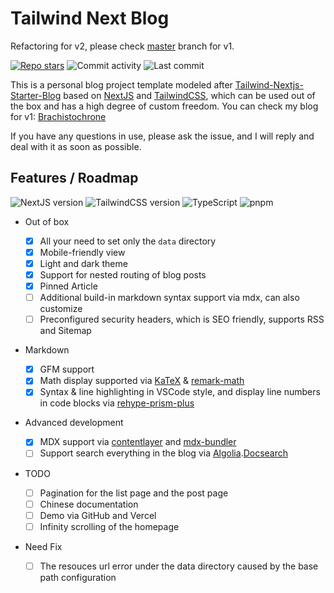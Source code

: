 # Tailwind Next Blog

Refactoring for v2, please check [master](https://github.com/JasonLamv-t/tailwind-next-blog/tree/master) branch for v1.

[![Repo stars](https://img.shields.io/github/stars/jasonlamv-t/tailwind-next-blog?style=social)](https://GitHub.com/jasonlamv-t/tailwind-next-blog/stargazers/) ![Commit activity](https://img.shields.io/github/commit-activity/m/jasonlamv-t/tailwind-next-blog?logo=github&style=social) ![Last commit](https://img.shields.io/github/last-commit/jasonlamv-t/tailwind-next-blog?logo=github&style=social)

This is a personal blog project template modeled after [Tailwind-Nextjs-Starter-Blog](https://github.com/timlrx/tailwind-nextjs-starter-blog) based on [NextJS](https://nextjs.org/) and [TailwindCSS](https://tailwindcss.com), which can be used out of the box and has a high degree of custom freedom. You can check my blog for v1: [Brachistochrone](https://jasonlam.cc)

If you have any questions in use, please ask the issue, and I will reply and deal with it as soon as possible.

## Features / Roadmap

![NextJS version](https://img.shields.io/badge/NextJS-13-yellow) ![TailwindCSS version](https://img.shields.io/badge/TailwindCSS-3-blue) ![TypeScript](https://img.shields.io/badge/TypeScript-blue) ![pnpm](https://img.shields.io/badge/pnpm-red)

- Out of box

  - [x] All your need to set only the `data` directory
  - [x] Mobile-friendly view
  - [x] Light and dark theme
  - [x] Support for nested routing of blog posts
  - [x] Pinned Article
  - [ ] Additional build-in markdown syntax support via mdx, can also customize
  - [ ] Preconfigured security headers, which is SEO friendly, supports RSS and Sitemap

- Markdown

  - [x] GFM support
  - [x] Math display supported via [KaTeX](https://katex.org/) & [remark-math](https://github.com/remarkjs/remark-math)
  - [x] Syntax & line highlighting in VSCode style, and display line numbers in code blocks via [rehype-prism-plus](https://github.com/timlrx/rehype-prism-plus)

- Advanced development

  - [x] MDX support via [contentlayer](https://www.contentlayer.dev/) and [mdx-bundler](https://github.com/kentcdodds/mdx-bundler)
  - [ ] Support search everything in the blog via [Algolia](https://algolia.com/).[Docsearch](https://docsearch.algolia.com/)

- TODO

  - [ ] Pagination for the list page and the post page
  - [ ] Chinese documentation
  - [ ] Demo via GitHub and Vercel
  - [ ] Infinity scrolling of the homepage

- Need Fix

  - [ ] The resouces url error under the data directory caused by the base path configuration

